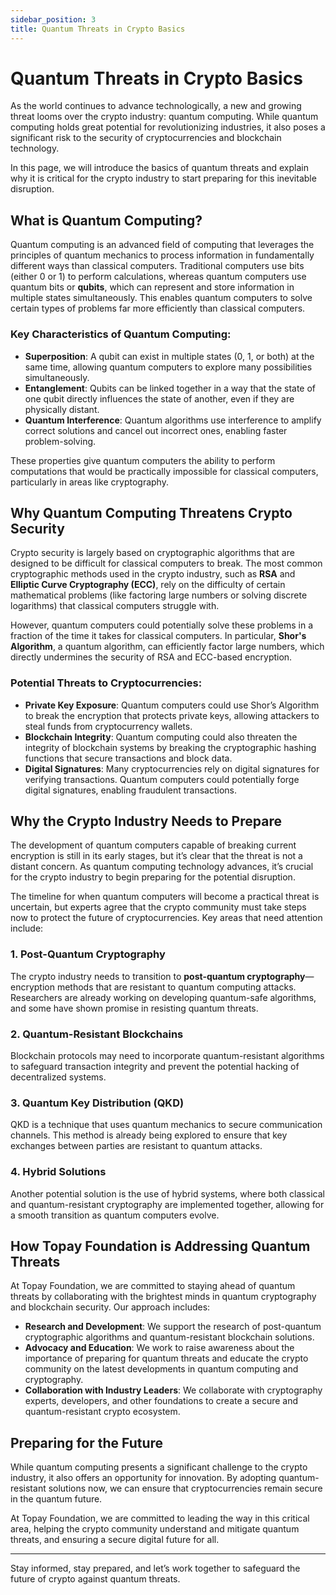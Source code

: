 ```yaml
---
sidebar_position: 3
title: Quantum Threats in Crypto Basics
---
```


# Quantum Threats in Crypto Basics

As the world continues to advance technologically, a new and growing threat looms over the crypto industry: quantum computing. While quantum computing holds great potential for revolutionizing industries, it also poses a significant risk to the security of cryptocurrencies and blockchain technology.

In this page, we will introduce the basics of quantum threats and explain why it is critical for the crypto industry to start preparing for this inevitable disruption.

## What is Quantum Computing?

Quantum computing is an advanced field of computing that leverages the principles of quantum mechanics to process information in fundamentally different ways than classical computers. Traditional computers use bits (either 0 or 1) to perform calculations, whereas quantum computers use quantum bits or **qubits**, which can represent and store information in multiple states simultaneously. This enables quantum computers to solve certain types of problems far more efficiently than classical computers.

### Key Characteristics of Quantum Computing:
- **Superposition**: A qubit can exist in multiple states (0, 1, or both) at the same time, allowing quantum computers to explore many possibilities simultaneously.
- **Entanglement**: Qubits can be linked together in a way that the state of one qubit directly influences the state of another, even if they are physically distant.
- **Quantum Interference**: Quantum algorithms use interference to amplify correct solutions and cancel out incorrect ones, enabling faster problem-solving.

These properties give quantum computers the ability to perform computations that would be practically impossible for classical computers, particularly in areas like cryptography.

## Why Quantum Computing Threatens Crypto Security

Crypto security is largely based on cryptographic algorithms that are designed to be difficult for classical computers to break. The most common cryptographic methods used in the crypto industry, such as **RSA** and **Elliptic Curve Cryptography (ECC)**, rely on the difficulty of certain mathematical problems (like factoring large numbers or solving discrete logarithms) that classical computers struggle with.

However, quantum computers could potentially solve these problems in a fraction of the time it takes for classical computers. In particular, **Shor's Algorithm**, a quantum algorithm, can efficiently factor large numbers, which directly undermines the security of RSA and ECC-based encryption.

### Potential Threats to Cryptocurrencies:
- **Private Key Exposure**: Quantum computers could use Shor’s Algorithm to break the encryption that protects private keys, allowing attackers to steal funds from cryptocurrency wallets.
- **Blockchain Integrity**: Quantum computing could also threaten the integrity of blockchain systems by breaking the cryptographic hashing functions that secure transactions and block data.
- **Digital Signatures**: Many cryptocurrencies rely on digital signatures for verifying transactions. Quantum computers could potentially forge digital signatures, enabling fraudulent transactions.

## Why the Crypto Industry Needs to Prepare

The development of quantum computers capable of breaking current encryption is still in its early stages, but it’s clear that the threat is not a distant concern. As quantum computing technology advances, it’s crucial for the crypto industry to begin preparing for the potential disruption. 

The timeline for when quantum computers will become a practical threat is uncertain, but experts agree that the crypto community must take steps now to protect the future of cryptocurrencies. Key areas that need attention include:

### 1. **Post-Quantum Cryptography**
The crypto industry needs to transition to **post-quantum cryptography**—encryption methods that are resistant to quantum computing attacks. Researchers are already working on developing quantum-safe algorithms, and some have shown promise in resisting quantum threats.

### 2. **Quantum-Resistant Blockchains**
Blockchain protocols may need to incorporate quantum-resistant algorithms to safeguard transaction integrity and prevent the potential hacking of decentralized systems.

### 3. **Quantum Key Distribution (QKD)**
QKD is a technique that uses quantum mechanics to secure communication channels. This method is already being explored to ensure that key exchanges between parties are resistant to quantum attacks.

### 4. **Hybrid Solutions**
Another potential solution is the use of hybrid systems, where both classical and quantum-resistant cryptography are implemented together, allowing for a smooth transition as quantum computers evolve.

## How Topay Foundation is Addressing Quantum Threats

At Topay Foundation, we are committed to staying ahead of quantum threats by collaborating with the brightest minds in quantum cryptography and blockchain security. Our approach includes:

- **Research and Development**: We support the research of post-quantum cryptographic algorithms and quantum-resistant blockchain solutions.
- **Advocacy and Education**: We work to raise awareness about the importance of preparing for quantum threats and educate the crypto community on the latest developments in quantum computing and cryptography.
- **Collaboration with Industry Leaders**: We collaborate with cryptography experts, developers, and other foundations to create a secure and quantum-resistant crypto ecosystem.

## Preparing for the Future

While quantum computing presents a significant challenge to the crypto industry, it also offers an opportunity for innovation. By adopting quantum-resistant solutions now, we can ensure that cryptocurrencies remain secure in the quantum future. 

At Topay Foundation, we are committed to leading the way in this critical area, helping the crypto community understand and mitigate quantum threats, and ensuring a secure digital future for all.

---

Stay informed, stay prepared, and let’s work together to safeguard the future of crypto against quantum threats.
